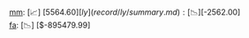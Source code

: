 [mm](record/mm/summary.md): [📈] [$5564.60]  
[ly](record/ly/summary.md): [📉] [$-2562.00]  
[fa](record/fa/summary.md): [📉] [$-895479.99]  
